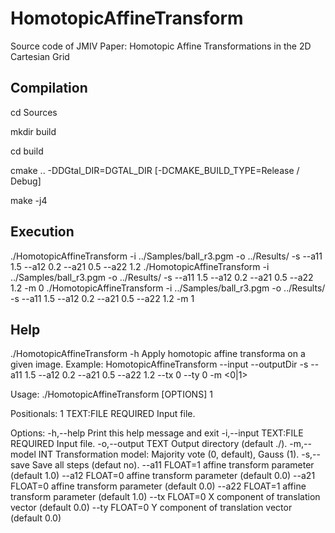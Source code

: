 # HomotopicAffineTransform
Source code of JMIV Paper: Homotopic Affine Transformations in the 2D Cartesian Grid

## Compilation

cd Sources

mkdir build

cd build

cmake .. -DDGtal_DIR=DGTAL_DIR [-DCMAKE_BUILD_TYPE=Release / Debug]

make -j4

## Execution
./HomotopicAffineTransform -i ../Samples/ball_r3.pgm -o ../Results/ -s --a11 1.5 --a12 0.2 --a21 0.5 --a22 1.2
./HomotopicAffineTransform -i ../Samples/ball_r3.pgm -o ../Results/ -s --a11 1.5 --a12 0.2 --a21 0.5 --a22 1.2 -m 0
./HomotopicAffineTransform -i ../Samples/ball_r3.pgm -o ../Results/ -s --a11 1.5 --a12 0.2 --a21 0.5 --a22 1.2 -m 1

## Help
./HomotopicAffineTransform -h
Apply homotopic affine transforma on a given image.
 Example:
 	 HomotopicAffineTransform --input <PgmFileName> --outputDir <OutputDir> -s --a11 1.5 --a12 0.2 --a21 0.5 --a22 1.2 --tx 0 --ty 0 -m <0|1>

Usage: ./HomotopicAffineTransform [OPTIONS] 1

Positionals:
  1 TEXT:FILE REQUIRED                  Input file.

Options:
  -h,--help                             Print this help message and exit
  -i,--input TEXT:FILE REQUIRED         Input file.
  -o,--output TEXT                      Output directory (default ./).
  -m,--model INT                        Transformation model: Majority vote (0, default), Gauss (1).
  -s,--save                             Save all steps (defaut no).
  --a11 FLOAT=1                         affine transform parameter (default 1.0)
  --a12 FLOAT=0                         affine transform parameter (default 0.0)
  --a21 FLOAT=0                         affine transform parameter (default 0.0)
  --a22 FLOAT=1                         affine transform parameter (default 1.0)
  --tx FLOAT=0                          X component of translation vector (default 0.0)
  --ty FLOAT=0                          Y component of translation vector (default 0.0)
